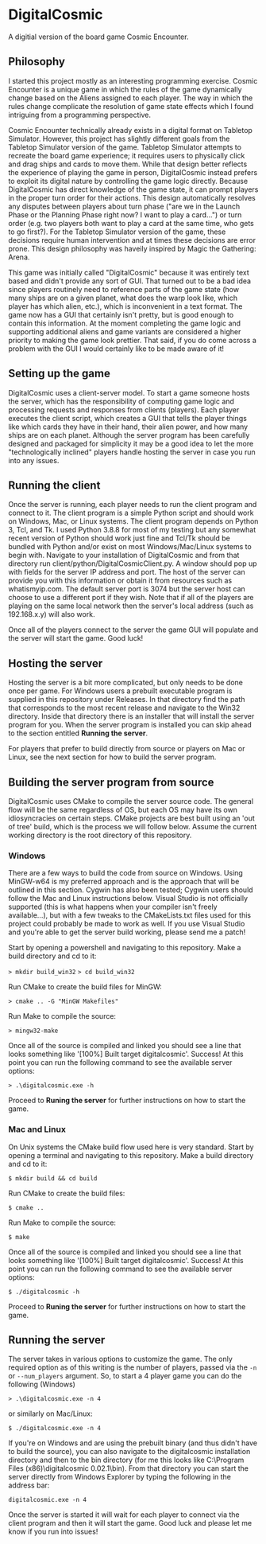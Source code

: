 # DigitalCosmic
A digitial version of the board game Cosmic Encounter.

## Philosophy

I started this project mostly as an interesting programming exercise. Cosmic Encounter is a unique game in which the rules of the game dynamically change based on the Aliens assigned to each player. The way in which the rules change complicate the resolution of game state effects which I found intriguing from a programming perspective.

Cosmic Encounter technically already exists in a digital format on Tabletop Simulator. However, this project has slightly different goals from the Tabletop Simulator version of the game. Tabletop Simulator attempts to recreate the board game experience; it requires users to physically click and drag ships and cards to move them. While that design better reflects the experience of playing the game in person, DigitalCosmic instead prefers to exploit its digital nature by controlling the game logic directly. Because DigitalCosmic has direct knowledge of the game state, it can prompt players in the proper turn order for their actions. This design automatically resolves any disputes between players about turn phase ("are we in the Launch Phase or the Planning Phase right now? I want to play a card...") or turn order (e.g. two players both want to play a card at the same time, who gets to go first?). For the Tabletop Simulator version of the game, these decisions require human intervention and at times these decisions are error prone. This design philosophy was haveily inspired by Magic the Gathering: Arena.

This game was initially called "DigitalCosmic" because it was entirely text based and didn't provide any sort of GUI. That turned out to be a bad idea since players routinely need to reference parts of the game state (how many ships are on a given planet, what does the warp look like, which player has which alien, etc.), which is inconvenient in a text format. The game now has a GUI that certainly isn't pretty, but is good enough to contain this information. At the moment completing the game logic and supporting additional aliens and game variants are considered a higher priority to making the game look prettier. That said, if you do come across a problem with the GUI I would certainly like to be made aware of it!

## Setting up the game

DigitalCosmic uses a client-server model. To start a game someone hosts the server, which has the responsibility of computing game logic and processing requests and responses from clients (players). Each player executes the client script, which creates a GUI that tells the player things like which cards they have in their hand, their alien power, and how many ships are on each planet. Although the server program has been carefully designed and packaged for simplicity it may be a good idea to let the more "technologically inclined" players handle hosting the server in case you run into any issues.

## Running the client

Once the server is running, each player needs to run the client program and connect to it. The client program is a simple Python script and should work on Windows, Mac, or Linux systems. The client program depends on Python 3, Tcl, and Tk. I used Python 3.8.8 for most of my testing but any somewhat recent version of Python should work just fine and Tcl/Tk should be bundled with Python and/or exist on most Windows/Mac/Linux systems to begin with. Navigate to your installation of DigitalCosmic and from that directory run client/python/DigitalCosmicClient.py. A window should pop up with fields for the server IP address and port. The host of the server can provide you with this information or obtain it from resources such as whatismyip.com. The default server port is 3074 but the server host can choose to use a different port if they wish. Note that if all of the players are playing on the same local network then the server's local address (such as 192.168.x.y) will also work.

Once all of the players connect to the server the game GUI will populate and the server will start the game. Good luck!

## Hosting the server

Hosting the server is a bit more complicated, but only needs to be done once per game. For Windows users a prebuilt executable program is supplied in this repository under Releases. In that directory find the path that corresponds to the most recent release and navigate to the Win32 directory. Inside that directory there is an installer that will install the server program for you. When the server program is installed you can skip ahead to the section entitled __Running the server__.

For players that prefer to build directly from source or players on Mac or Linux, see the next section for how to build the server program.

## Building the server program from source

DigitalCosmic uses CMake to compile the server source code. The general flow will be the same regardless of OS, but each OS may have its own idiosyncracies on certain steps. CMake projects are best built using an 'out of tree' build, which is the process we will follow below. Assume the current working directory is the root directory of this repository.

### Windows

There are a few ways to build the code from source on Windows. Using MinGW-w64 is my preferred approach and is the approach that will be outlined in this section. Cygwin has also been tested; Cygwin users should follow the Mac and Linux instructions below. Visual Studio is not officially supported (this is what happens when your compiler isn't freely available...), but with a few tweaks to the CMakeLists.txt files used for this project could probably be made to work as well. If you use Visual Studio and you're able to get the server build working, please send me a patch!

Start by opening a powershell and navigating to this repository. Make a build directory and cd to it:

`> mkdir build_win32`
`> cd build_win32`

Run CMake to create the build files for MinGW:

`> cmake .. -G "MinGW Makefiles"`

Run Make to compile the source:

`> mingw32-make`

Once all of the source is compiled and linked you should see a line that looks something like '[100%] Built target digitalcosmic'. Success! At this point you can run the following command to see the available server options:

`> .\digitalcosmic.exe -h`

Proceed to __Runing the server__ for further instructions on how to start the game.

### Mac and Linux

On Unix systems the CMake build flow used here is very standard. Start by opening a terminal and navigating to this repository. Make a build directory and cd to it:

`$ mkdir build && cd build`

Run CMake to create the build files:

`$ cmake ..`

Run Make to compile the source:

`$ make`

Once all of the source is compiled and linked you should see a line that looks something like '[100%] Built target digitalcosmic'. Success! At this point you can run the following command to see the available server options:

`$ ./digitalcosmic -h`

Proceed to __Runing the server__ for further instructions on how to start the game.

## Running the server

The server takes in various options to customize the game. The only required option as of this writing is the number of players, passed via the `-n` or `--num_players` argument. So, to start a 4 player game you can do the following (Windows)

`> .\digitalcosmic.exe -n 4`

or similarly on Mac/Linux:

`$ ./digitalcosmic.exe -n 4`

If you're on Windows and are using the prebuilt binary (and thus didn't have to build the source), you can also navigate to the digitalcosmic installation directory and then to the bin directory (for me this looks like C:\Program Files (x86)\digitalcosmic 0.02.1\bin). From that directory you can start the server directly from Windows Explorer by typing the following in the address bar:

`digitalcosmic.exe -n 4`

Once the server is started it will wait for each player to connect via the client program and then it will start the game. Good luck and please let me know if you run into issues!
